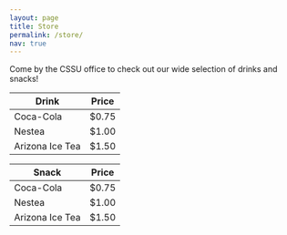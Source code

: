 ```yaml
---
layout: page
title: Store
permalink: /store/
nav: true
---
```


Come by the CSSU office to check out our wide selection of drinks and snacks!

| Drink           | Price |
|-----------------|-------|
| Coca-Cola       | $0.75 |
| Nestea          | $1.00 |
| Arizona Ice Tea | $1.50 |

| Snack           | Price |
|-----------------|-------|
| Coca-Cola       | $0.75 |
| Nestea          | $1.00 |
| Arizona Ice Tea | $1.50 |
